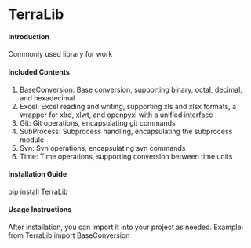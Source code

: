 # TerraLib

#### Introduction

Commonly used library for work

#### Included Contents

1. BaseConversion: Base conversion, supporting binary, octal, decimal, and hexadecimal
2. Excel: Excel reading and writing, supporting xls and xlsx formats, a wrapper for xlrd, xlwt, and openpyxl with a unified interface
3. Git: Git operations, encapsulating git commands
4. SubProcess: Subprocess handling, encapsulating the subprocess module
5. Svn: Svn operations, encapsulating svn commands
6. Time: Time operations, supporting conversion between time units

#### Installation Guide

pip install TerraLib

#### Usage Instructions

After installation, you can import it into your project as needed.
Example: from TerraLib import BaseConversion